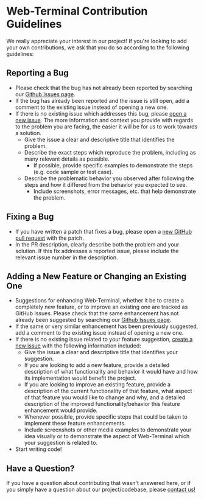# Web-Terminal Contribution Guidelines
We really appreciate your interest in our project! If you're looking to add your own contributions, we ask that you do so according to the following guidelines:

## Reporting a Bug
  * Please check that the bug has not already been reported by searching our [Github Issues page](https://github.com/danielle-galvao/web-terminal/issues). 
  * If the bug has already been reported and the issue is still open, add a comment to the existing issue instead of opening a new one.
  * If there is no existing issue which addresses this bug, please [open a new issue](https://github.com/danielle-galvao/web-terminal/issues/new). The more information and context you provide with regards to the problem you are facing, the easier it will be for us to work towards a solution.
    * Give the issue a clear and descriptive title that identifies the problem.
    * Describe the exact steps which reproduce the problem, including as many relevant details as possible. 
      * If possible, provide specific examples to demonstrate the steps (e.g. code sample or test case).
    * Describe the problematic behavior you observed after following the steps and how it differed from the behavior you expected to see.
      * Include screenshots, error messages, etc. that help demonstrate the problem.

## Fixing a Bug
 * If you have written a patch that fixes a bug, please open a [new GitHub pull request](https://github.com/danielle-galvao/web-terminal/compare) with the patch. 
 * In the PR description, clearly describe both the problem and your solution. If this fix addresses a reported issue, please include the relevant issue number in the description.
 
## Adding a New Feature or Changing an Existing One
  * Suggestions for enhancing Web-Terminal, whether it be to create a completely new feature, or to improve an existing one are tracked as GitHub Issues. Please check that the same enhancement has not already been suggested by searching our [Github Issues page](https://github.com/danielle-galvao/web-terminal/issues).
  * If the same or very similar enhancement has been previously suggested, add a comment to the existing issue instead of opening a new one. 
  * If there is no existing issue related to your feature suggestion, [create a new issue](https://github.com/danielle-galvao/web-terminal/issues/new) with the following information included: 
    * Give the issue a clear and descriptive title that identifies your suggestion.
    * If you are looking to add a new feature, provide a detailed description of what functionality and behavior it would have and how its implementation would benefit the project. 
    * If you are looking to improve an existing feature, provide a description of the current functionality of that feature, what aspect of that feature you would like to change and why, and a detailed description of the improved functionality/behavior this feature enhancement would provide.
    * Whenever possible, provide specific steps that could be taken to implement these feature enhancements. 
    * Include screenshots or other media examples to demonstrate your idea visually or to demonstrate the aspect of Web-Terminal which your suggestion is related to.
   * Start writing code!
 
 ## Have a Question?
 If you have a question about contributing that wasn't answered here, or if you simply have a question about our project/codebase, please [contact us!](https://danielle-galvao.github.io/web-terminal/contact/)
